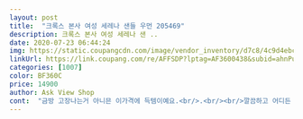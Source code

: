 ```yaml
---
layout: post 
title:  "크록스 본사 여성 세레나 샌들 우먼 205469" 
description: 크록스 본사 여성 세레나 샌 ..
date: 2020-07-23 06:44:24 
img: https://static.coupangcdn.com/image/vendor_inventory/d7c8/4c9d4ebc0633a72277f5ba0dc72a081b4f67deb918221a608944f4f8a781.jpg 
linkUrl: https://link.coupang.com/re/AFFSDP?lptag=AF3600438&subid=ahnPublicAsk&pageKey=214888309&itemId=656223892&vendorItemId=4701586059&traceid=V0-113-009eaf40935bca33 
categories: [1007] 
color: BF360C 
price: 14900 
author: Ask View Shop 
cont:  "금방 고장나는거 아니믄 이가격에 득템이예요.<br/>.<br/><br/>깔끔하고 어디든 잘어울랴요.<br/><br/>너무 편하고 새신발이라고 아프고 조이고 이런거 없어요.<br/><br/>매일매일 잘신을거같아요<br/>발사이즈가230 인데 225도맞아요 편하고 헐렁하지도 않고 오래걸어도 발바닥이아프지않아요강추<br/>볼도 넓고 발목도 두꺼운데 불편한게 1도 없어요.<br/> 아직 신고 나가본건 아닌데  편하게 다닐수 있겠어요.<br/><br/>상품 만족! 배송 빠름!<br/>여름 무난템이에요!<br/>원피스, 편한바지, 슬랙스 다 찰떡<br/>평범 240인데 정사이즈 딱입니다.<br/><br/>" 
---
```


